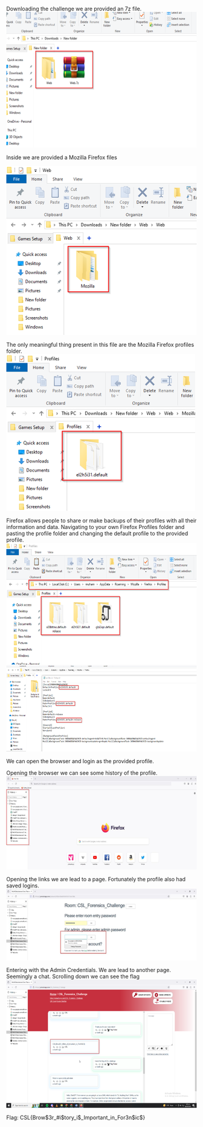 Downloading the challenge we are provided an 7z file.
<img src="./1.png"
style="width:6.26792in;height:3.73958in" />


Inside we are provided a Mozilla Firefox files

<img src="./2.png"
style="width:5.53472in;height:4.65972in" />

The only meaningful thing present in this file are the Mozilla Firefox profiles folder.
<img src="./3.png"
style="width:5.20833in;height:4.30556in" />

Firefox allows people to share or make backups of their profiles with all their information and
data. Navigating to your own Firefox Profiles folder and pasting the profile folder and changing the default profile to the provided profile.
<img src="./4.png"
style="width:6.26694in;height:3.34722in" />
<img src="./5.png"
style="width:6.26694in;height:2.36597in" />

We can open the browser and login as the provided profile.

Opening the browser we can see some history of the profile.
<img src="./6.png"
style="width:6.2675in;height:2.56875in" />

Opening the links we are lead to a page. Fortunately the profile also had saved logins.
<img src="./7.png"
style="width:6.26653in;height:1.97569in" />

Entering with the Admin Credentials. We are lead to another page. Seemingly a chat. Scrolling down we can see the flag
<img src="./8.png"
style="width:6.26792in;height:3.52569in" />

Flag: CSL{Brow\$3r\_#i\$tory_i\$\_Important_in_For3n\$ic\$}
